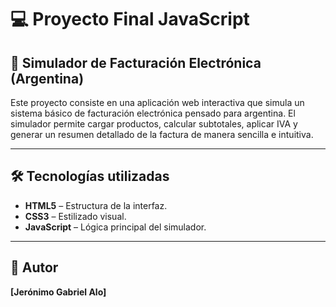 # 💻 Proyecto Final JavaScript

## 🧾 Simulador de Facturación Electrónica (Argentina)

Este proyecto consiste en una aplicación web interactiva que simula un sistema básico de facturación electrónica pensado para argentina. El simulador permite cargar productos, calcular subtotales, aplicar IVA y generar un resumen detallado de la factura de manera sencilla e intuitiva.

---

## 🛠️ Tecnologías utilizadas

- **HTML5** – Estructura de la interfaz.
- **CSS3** – Estilizado visual.
- **JavaScript** – Lógica principal del simulador.

---

## 📧 Autor

**[Jerónimo Gabriel Alo]**  